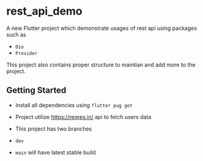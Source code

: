 # rest_api_demo

A new Flutter project which demonstrate usages of rest api using packages such as

- `Dio`
- `Provider`

This project also contains proper structure to maintian and add more to the project.

## Getting Started

- Install all dependencies using `flutter pug get`

- Project utilize https://reqres.in/ api to fetch users data

- This project has two branches
- `dev`
- `main` will have latest stable build
